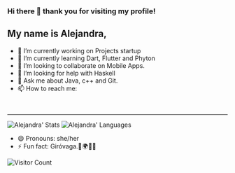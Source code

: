 ### Hi there 👋 thank you for visiting my profile!

My name is Alejandra,
----

- 🔭 I’m currently working on Projects startup
- 🌱 I’m currently learning Dart, Flutter and Phyton
- 👯 I’m looking to collaborate on Mobile Apps.
- 🤔 I’m looking for help with Haskell
- 💬 Ask me about Java, c++ and Git.
- 📫 How to reach me: 

<p align='center'>
  <a href=""><img src=""></a>&nbsp;&nbsp;
  <a href=""><img src=""></a>&nbsp;&nbsp;
</p>

----

![Alejandra' Stats](https://github-readme-stats.vercel.app/api?username=arkanabytes&show_icons=true&theme=prussian)
![Alejandra' Languages](https://github-readme-stats.vercel.app/api/top-langs/?username=Arkanabytes&layout=compact)


- 😄 Pronouns: she/her
- ⚡ Fun fact: Giróvaga.🍃🌍🍃🍀


![Visitor Count](https://profile-counter.glitch.me/{Arkanabytes}/count.svg)
